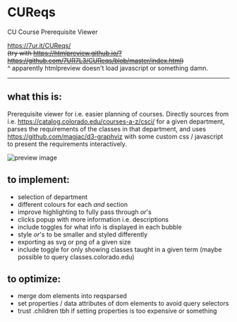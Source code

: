 # CUReqs
CU Course Prerequisite Viewer

https://7ur.it/CUReqs/ \
~~(try with https://htmlpreview.github.io/?https://github.com/7UR7L3/CUReqs/blob/master/index.html)~~ \
^ apparently htmlpreview doesn't load javascript or something damn.


---

## what this is:

Prerequisite viewer for i.e. easier planning of courses. Directly sources from i.e. https://catalog.colorado.edu/courses-a-z/csci/ for a given department, parses the requirements of the classes in that department, and uses https://github.com/magjac/d3-graphviz with some custom css / javascript to present the requirements interactively.

![preview image](https://i.vgy.me/dxDNhc.png)


## to implement:

- selection of department
- different colours for each _and_ section
- improve highlighting to fully pass through _or_'s
- clicks popup with more information i.e. descriptions
- include toggles for what info is displayed in each bubble
- style _or_'s to be smaller and styled differently
- exporting as svg or png of a given size
- include toggle for only showing classes taught in a given term (maybe possible to query classes.colorado.edu)


## to optimize:

- merge dom elements into reqsparsed
- set properties / data attributes of dom elements to avoid query selectors
- trust .children tbh if setting properties is too expensive or something